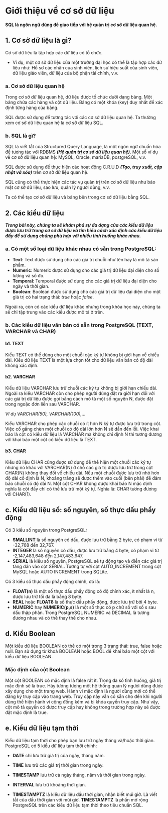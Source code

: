 # Giới thiệu về cơ sở dữ liệu
**SQL là ngôn ngữ dùng để giao tiếp với hệ quản trị cơ sỡ dữ liệu quan hệ.**

## 1. Cơ sở dữ liệu là gì?
Cơ sở dữ liệu là tập hợp các dữ liệu có tổ chức. 
- Ví dụ, một cơ sở dữ liệu của một trường đại học có thể là tập hợp các dữ liệu như: Hồ sơ các nhân của sinh viên, lịch sử hiệu suất của sinh viên, dữ liệu giáo viên, dữ liệu của bộ phận tài chính, v.v.

### a. Cơ sở dữ liệu quan hệ
Trong cơ sở dữ liệu quan hệ, dữ liệu được tổ chức dưới dạng bảng. Một bảng chứa các hàng và cột dữ liệu. Bảng có một khóa (key) duy nhất để xác định từng hàng của bảng.

SQL được sử dụng để tương tác với các cơ sở dữ liệu quan hệ. Ta thường xem cơ sở dữ liệu quan hệ là cơ sở dữ liệu SQL.

### b. SQL là gì?
SQL là viết tắt của Structured Query Language, là một ngôn ngữ chuẩn hóa để tương tác với RDBMS ***(Hệ quản trị cơ sỡ dữ liệu quan hệ)***. 
Một số ví dụ về cơ sở dữ liệu quan hệ: MySQL, Oracle, mariaDB, postgreSQL, v.v.

SQL được sử dụng để thực hiện các hoạt động C.R.U.D ***(Tạo, truy xuất, cập nhật và xóa)*** trên cơ sở dữ liệu quan hệ.

SQL cũng có thể thực hiện các tác vụ quản trị trên cơ sở dữ liệu như bảo mật cơ sở dữ liệu, sao lưu, quản lý người dùng, v.v.

Ta có thể tạo cơ sở dữ liệu và bảng bên trong cơ sở dữ liệu bằng SQL.

## 2. Các kiểu dữ liệu
***Trong bài này, chúng ta sẽ khám phá sự đa dạng của các kiểu dữ liệu được lưu trữ trong cơ sở dữ liệu và tìm hiểu cách xác định các kiểu dữ liệu đấy để sử dụng chúng phù hợp với nhiều tình huống khác nhau.***

### a. Có một số loại dữ liệu khác nhau có sẵn trong PostgreSQL:

- **Text**: Text được sử dụng cho các giá trị chuỗi như tên hay là mô tả sản phẩm.
- **Numeric**: Numeric được sử dụng cho các giá trị dữ liệu đại diện cho số lượng và số đo.
- **Temporal**: Temporal được sử dụng cho các giá trị dữ liệu đại diện cho ngày và thời gian.
- **Boolean**: Boolean được sử dụng cho các giá trị dữ liệu đại diện cho một giá trị có hai trạng thái: *true* hoặc *false*.
 
Ngoài ra, còn có các kiểu dữ liệu khác nhưng trong khóa học này, chúng ta sẽ chỉ tập trung vào các kiểu được mô tả ở trên.

### b. Các kiểu dữ liệu văn bản có sẵn trong PostgreSQL (TEXT, VARCHAR và CHAR)

#### b1. TEXT
Kiểu TEXT có thể dùng cho một chuỗi các ký tự không bị giới hạn về chiều dài.
Kiểu dữ liệu TEXT là một lựa chọn tốt cho dữ liệu văn bản có độ dài không xác định.
#### b2. VARCHAR
Kiểu dữ liệu VARCHAR lưu trữ chuỗi các ký tự không bị giới hạn chiều dài. Ngoài ra kiểu VARCHAR còn cho phép người dùng đặt ra giới hạn đối với các giá trị dữ liệu được gọi bằng cách mô tả một số nguyên N, được đặt trong ngoặc đơn liền sau VARCHAR.

*Ví dụ VARCHAR(50), VARCHAR(100),...*

Kiểu VARCHAR cho phép các chuỗi có ít hơn N ký tự được lưu trữ trong cột. Việc cố gắng chèn một chuỗi có độ dài lớn hơn N sẽ dẫn đến lỗi.
Việc khai báo là cột có kiểu dữ liệu là VARCHAR mà không chỉ định N thì tương đương với khai báo một cột có kiểu dữ liệu là TEXT.
#### b3. CHAR
Kiểu dữ liệu CHAR cũng được sử dụng để thể hiện một chuỗi các ký tự nhưng nó khác với VARCHAR(N) ở chỗ các giá trị được lưu trữ trong cột CHAR(N) không thay đổi về chiều dài. Nếu một chuỗi được lưu trữ nhỏ hơn độ dài cố định là N, khoảng trắng sẽ được thêm vào cuối (bên phải) để đảm bảo chuỗi có độ dài N.
Một cột CHAR không được khai báo N mặc định nghĩa là cột đấy chỉ có thể lưu trữ một ký tự. Nghĩa là: CHAR tương đương với CHAR(1).

## c. Kiểu dữ liệu số: số nguyên, số thực dấu phẩy động

Có 3 kiểu số nguyên trong PostgreSQL:

- **SMALLINT** là số nguyên có dấu, được lưu trữ bằng 2 byte, có phạm vi từ -32,768 đến 32,767.
- **INTEGER** là số nguyên có dấu, được lưu trữ bằng 4 byte, có phạm vi từ -2,147,483,648 đến 2,147,483,647.
- **SERIAL** là kiểu số nguyên, PostgreSQL sẽ tự động tạo và điền các giá trị tăng dần vào cột SERIAL. Tương tự với cột AUTO_INCREMENT trong cột MySQL hoặc AUTO INCREMENT trong SQLite.

Có 3 kiểu số thực dấu phẩy động chính, đó là:

- **FLOAT(n)** là một số thực dấu phẩy động có độ chính xác, ít nhất là n, được lưu trữ tối đa là bằng 8 byte.
- **REAL** hoặc **FLOAT8** là số thực dấu phẩy động, được lưu trữ bởi 4 byte.
- **NUMERIC** hay **NUMERIC(p,s)** là một số thực có p chữ số với số s sau dấu thập phân. Trong PostgreSQL NUMERIC và DECIMAL là tương đương nhau và có thể thay thế cho nhau.

## d. Kiểu Boolean

Một kiểu dữ liệu BOOLEAN có thể có một trong 3 trạng thái: true, false hoặc null. 
Bạn sử dụng từ khoá BOOLEAN hoặc BOOL để khai báo một cột với kiểu dữ liệu BOOLEAN.

### Mặc định của cột Boolean
Một cột BOOLEAN có mặc định là false rất ít. Trong đa số tình huống, giá trị mặc định sẽ là true. Hãy tưởng tượng một hệ thống quản lý người dùng được xây dựng cho một trang web. Hành vi mặc định là người dùng mới có thể đăng ký truy cập vào trang web. Truy cập này vẫn có sẵn cho đến khi người dùng thể hiện hành vi cộng đồng kém và bị khóa quyền truy cập. Như vậy, cột mô tả quyền có được truy cập hay không trong trường hợp này sẽ được đặt mặc định là true.

## e. Kiểu dữ liệu tạm thời
Kiểu dữ liệu tạm thời cho phép bạn lưu trữ ngày tháng và/hoặc thời gian. PostgreSQL có 5 kiểu dữ liệu tạm thời chính:

- **DATE** chỉ lưu trữ giá trị của ngày, tháng năm.
- **TIME** lưu trữ các giá trị thời gian trong ngày.
- **TIMESTAMP** lưu trữ cả ngày tháng, năm và thời gian trong ngày.

- **INTERVAL** lưu trữ khoảng thời gian.
- **TIMESTAMPTZ** là kiểu dữ liệu dấu thời gian, nhận biết múi giờ. Là viết tắt của dấu thời gian với múi giờ.
**TIMESTAMPTZ** là phần mở rộng PostgreSQL trên các kiểu dữ liệu tạm thời theo tiêu chuẩn SQL.